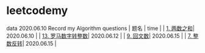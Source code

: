 # leetcodemy
data 2020.06.10 
Record my Algorithm questions
| 题名                 | time |
| [1. 两数之和](https://leetcode-cn.com/problems/two-sum/)|  2020.06.10  |
| [13. 罗马数字转整数](https://leetcode-cn.com/problems/roman-to-integer/)| 2020.06.12 |
| [9. 回文数](https://leetcode-cn.com/problems/palindrome-number/)| 2020.06.15 |
| [7. 整数反转](https://leetcode-cn.com/problems/reverse-integer/)| 2020.06.15 |

